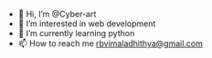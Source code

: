 - 👋 Hi, I’m @Cyber-art
- 👀 I’m interested in web development 
- 🌱 I’m currently learning python 
- 📫 How to reach me rbvimaladhithya@gmail.com


